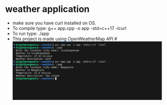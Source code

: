 # weather application
- make sure you have curl installed on OS.
-  To compile type: g++ app.cpp -o app -std=c++17 -lcurl
-  To run type: ./app
-  This project is made using OpenWeatherMap API
#![Weather App Screenshot](images/weather_app_screenshot.png)

